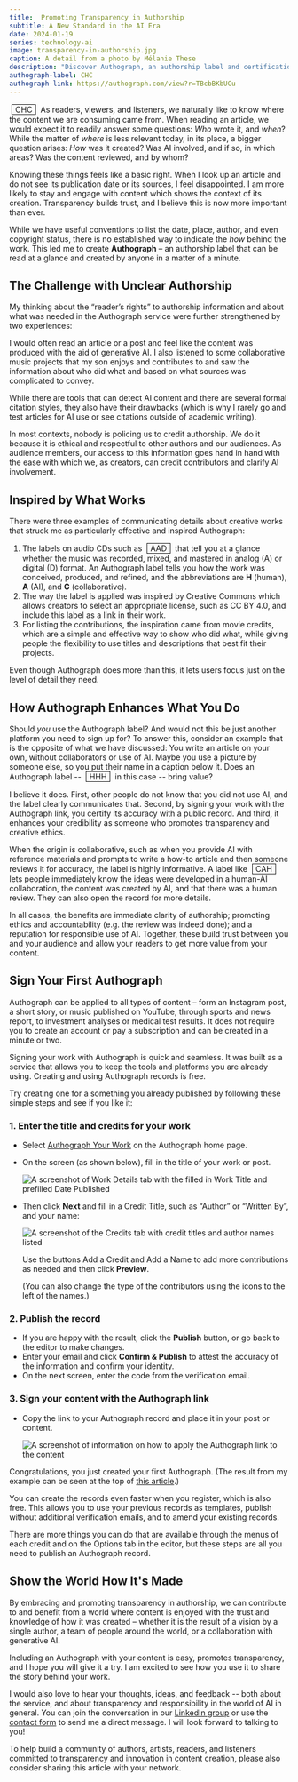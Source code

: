 ```yaml
---
title:  Promoting Transparency in Authorship
subtitle: A New Standard in the AI Era
date: 2024-01-19
series: technology-ai
image: transparency-in-authorship.jpg
caption: A detail from a photo by Mélanie These
description: "Discover Authograph, an authorship label and certification service promoting transparency in content creation in the AI era. Learn how it lets you build trust and credibility with your audiences."
authograph-label: CHC
authograph-link: https://authograph.com/view?r=TBcbBKbUCu
---
```


<a href="https://authograph.com/view?r=TBcbBKbUCu" title="Authograph details" style="display: inline-block; text-decoration: none; user-select: none; border: 1.5px solid currentcolor; padding: 0 .4em; margin: 0 .3em;">CHC</a> As readers, viewers, and listeners, we naturally like to know where the content we are consuming came from. When reading an article, we would expect it to readily answer some questions: *Who* wrote it, and *when*? While the matter of *where* is less relevant today, in its place, a bigger question arises: *How* was it created? Was AI involved, and if so, in which areas? Was the content reviewed, and by whom?

Knowing these things feels like a basic right. When I look up an article and do not see its publication date or its sources, I feel disappointed. I am more likely to stay and engage with content which shows the context of its creation. Transparency builds trust, and I believe this is now more important than ever.

While we have useful conventions to list the date, place, author, and even copyright status, there is no established way to indicate the *how* behind the work. This led me to create **Authograph** – an authorship label that can be read at a glance and created by anyone in a matter of a minute.

## The Challenge with Unclear Authorship

My thinking about the “reader’s rights” to authorship information and about what was needed in the Authograph service were further strengthened by two experiences:

I would often read an article or a post and feel like the content was produced with the aid of generative AI. I also listened to some collaborative music projects that my son enjoys and contributes to and saw the information about who did what and based on what sources was complicated to convey.

While there are tools that can detect AI content and there are several formal citation styles, they also have their drawbacks (which is why I rarely go and test articles for AI use or see citations outside of academic writing). 

In most contexts, nobody is policing us to credit authorship. We do it because it is ethical and respectful to other authors and our audiences. As audience members, our access to this information goes hand in hand with the ease with which we, as creators, can credit contributors and clarify AI involvement.

##  Inspired by What Works

There were three examples of communicating details about creative works that struck me as particularly effective and inspired Authograph:

1. The labels on audio CDs such as <span style="display: inline-block; text-decoration: none; user-select: none; border: 1.5px solid currentcolor; padding: 0 .4em; margin: 0 .3em;">AAD</span> that tell you at a glance whether the music was recorded, mixed, and mastered in analog&nbsp;(A) or digital&nbsp;(D) format. An Authograph label tells you how the work was conceived, produced, and refined, and the abbreviations are **H**&nbsp;(human), **A**&nbsp;(AI), and **C**&nbsp;(collaborative).
2. The way the label is applied was inspired by Creative Commons which allows creators to select an appropriate license, such as CC&nbsp;BY&nbsp;4.0, and include this label as a link in their work.
3. For listing the contributions, the inspiration came from movie credits, which are a simple and effective way to show who did what, while giving people the flexibility to use titles and descriptions that best fit their projects.

Even though Authograph does more than this, it lets users focus just on the level of detail they need. 

## How Authograph Enhances What You Do

Should *you* use the Authograph label? And would not this be just another platform you need to sign up for? To answer this, consider an example that is the opposite of what we have discussed: You write an article on your own, without collaborators or use of AI. Maybe you use a picture by someone else, so you put their name in a caption below it. Does an Authograph label -- <span style="display: inline-block; text-decoration: none; user-select: none; border: 1.5px solid currentcolor; padding: 0 .4em; margin: 0 .3em;">HHH</span> in this case -- bring value?

I believe it does. First, other people do not know that you did not use AI, and the label clearly communicates that. Second, by signing your work with the Authograph link, you certify its accuracy with a public record. And third, it enhances your credibility as someone who promotes transparency and creative ethics.

When the origin is collaborative, such as when you provide AI with reference materials and prompts to write a how-to article and then someone reviews it for accuracy, the label is highly informative. A label like <span style="display: inline-block; text-decoration: none; user-select: none; border: 1.5px solid currentcolor; padding: 0 .4em; margin: 0 .3em;">CAH</span> lets people immediately know the ideas were developed in a human-AI collaboration, the content was created by AI, and that there was a human review. They can also open the record for more details.

In all cases, the benefits are immediate clarity of authorship; promoting ethics and accountability (e.g. the review was indeed done); and a reputation for responsible use of AI. Together, these build trust between you and your audience and allow your readers to get more value from your content.

## Sign Your First Authograph

Authograph can be applied to all types of content – form an Instagram post, a short story, or music published on YouTube, through sports and news report, to investment analyses or medical test results. It does not require you to create an account or pay a subscription and can be created in a minute or two.

Signing your work with Authograph is quick and seamless. It was built as a service that allows you to keep the tools and platforms you are already using. Creating and using Authograph records is free.

Try creating one for a something you already published by following these simple steps and see if you like it:

### 1. Enter the title and credits for your work

* Select [Authograph Your Work](https://authograph.com/editor) on the Authograph home page.

* On the screen (as shown below), fill in the title of your work or post.

  ![A screenshot of Work Details tab with the filled in Work Title and prefilled Date Published](../img/tutorial-1.jpg)

* Then click **Next** and fill in a Credit Title, such as “Author” or “Written By”, and your name:

  ![A screenshot of the Credits tab with credit titles and author names listed](../img/tutorial-2.jpg)

  Use the buttons Add a Credit and Add a Name to add more contributions as needed and then click **Preview**.

  (You can also change the type of the contributors using the icons to the left of the names.) 


### 2. Publish the record

* If you are happy with the result, click the **Publish** button, or go back to the editor to make changes.
* Enter your email and click **Confirm & Publish** to attest the accuracy of the information and confirm your identity.
* On the next screen, enter the code from the verification email.

### 3. Sign your content with the Authograph link

* Copy the link to your Authograph record and place it in your post or content.

  ![A screenshot of information on how to apply the Authograph link to the content](../img/tutorial-3.jpg)

Congratulations, you just created your first Authograph. (The result from my example can be seen at the top of [this article](/winning-together).)

You can create the records even faster when you register, which is also free. This allows you to use your previous records as templates, publish without additional verification emails, and to amend your existing records.

There are more things you can do that are available through the menus of each credit and on the Options tab in the editor, but these steps are all you need to publish an Authograph record.

## Show the World How It's Made

By embracing and promoting transparency in authorship, we can contribute to and benefit from a world where content is enjoyed with the trust and knowledge of how it was created – whether it is the result of a vision by a single author, a team of people around the world, or a collaboration with generative AI.

Including an Authograph with your content is easy, promotes transparency, and I hope you will give it a try. I am excited to see how you use it to share the story behind your work.

I would also love to hear your thoughts, ideas, and feedback -- both about the service, and about transparency and responsibility in the world of AI in general. You can join the conversation in our [LinkedIn group](https://www.linkedin.com/groups/14385025/) or use the [contact form](https://authograph.com/contact) to send me a direct message. I will look forward to talking to you!

To help build a community of authors, artists, readers, and listeners committed to transparency and innovation in content creation, please also consider sharing this article with your network.